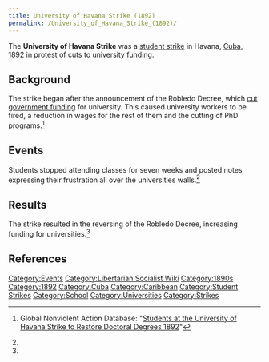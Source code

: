 ```yaml
---
title: University of Havana Strike (1892)
permalink: /University_of_Havana_Strike_(1892)/
---
```


The **University of Havana Strike** was a [student
strike](Student_Strike.md "wikilink") in Havana, [Cuba](Cuba.md "wikilink"),
[1892](Timeline_of_Libertarian_Socialism_in_the_Caribbean.md "wikilink") in
protest of cuts to university funding.

## Background

The strike began after the announcement of the Robledo Decree, which
[cut government funding](Austerity.md "wikilink") for university. This
caused university workers to be fired, a reduction in wages for the rest
of them and the cutting of PhD programs.[^1]

## Events

Students stopped attending classes for seven weeks and posted notes
expressing their frustration all over the universities walls.[^2]

## Results

The strike resulted in the reversing of the Robledo Decree, increasing
funding for universities.[^3]

## References

<references />

[Category:Events](Category:Events.md "wikilink") [Category:Libertarian
Socialist Wiki](Category:Libertarian_Socialist_Wiki.md "wikilink")
[Category:1890s](Category:1890s.md "wikilink")
[Category:1892](Category:1892.md "wikilink")
[Category:Cuba](Category:Cuba.md "wikilink")
[Category:Caribbean](Category:Caribbean.md "wikilink") [Category:Student
Strikes](Category:Student_Strikes.md "wikilink")
[Category:School](Category:School.md "wikilink")
[Category:Universities](Category:Universities.md "wikilink")
[Category:Strikes](Category:Strikes.md "wikilink")

[^1]: Global Nonviolent Action Database: "[Students at the University of
    Havana Strike to Restore Doctoral Degrees
    1892](https://nvdatabase.swarthmore.edu/content/students-university-havana-strike-restore-doctoral-degrees-1892)"

[^2]:

[^3]: